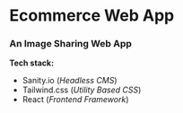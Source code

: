 # Ecommerce Web App

### An Image Sharing Web App


**Tech stack:**
- Sanity.io (*Headless CMS*)
- Tailwind.css (*Utility Based CSS*)
- React (*Frontend Framework*)

